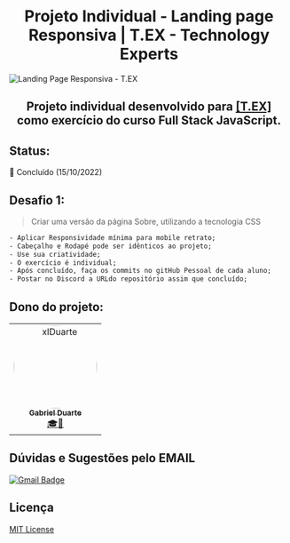 # <h1 align="center">Projeto Individual - Landing page Responsiva | T.EX - Technology Experts</h1>

![Landing Page Responsiva - T.EX](https://i.imgur.com/7x9Df1A.jpg)

<h2 align="center"> Projeto individual desenvolvido para <a href="https://www.texperts.com.br/" target="_blank"/>[T.EX]</a> como exercício do curso Full Stack JavaScript.</h2>

## Status:
:wrench: Concluído (15/10/2022)

## Desafio 1:

> Criar uma versão da página Sobre, utilizando a tecnologia CSS<br>
~~~html
- Aplicar Responsividade mínima para mobile retrato;
- Cabeçalho e Rodapé pode ser idênticos ao projeto;
- Use sua criatividade;
- O exercício é individual;
- Após concluído, faça os commits no gitHub Pessoal de cada aluno;
- Postar no Discord a URLdo repositório assim que concluído;
~~~

## Dono do projeto:
<table>
<tr>
<td align="center"><a href="https://github.com/xlDuarte"><img style="border-radius: 60%;" src="https://avatars.githubusercontent.com/u/90268230?v=4" width="150px;" alt="xlDuarte"/><br /><sub><b>Gabriel Duarte</b></sub></a><br /><a href="https://github.com/xlDuarte" title="Desenvolvedor FullStack, UI-UX Designer, Escritor, Advogado e tudo que for possível!">🎓🚀</a></td>
</tr>
</table>

## Dúvidas e Sugestões pelo EMAIL
[![Gmail Badge](https://img.shields.io/badge/-gabrielduartejardim@gmail.com-c14438?style=flat-square&logo=Gmail&logoColor=white&link=mailto:gabrielduartejardim@gmail.com)](mailto:gabrielduartejardim@gmail.com)

## Licença
[MIT License ](https://choosealicense.com/licenses/mit/)

<br>
